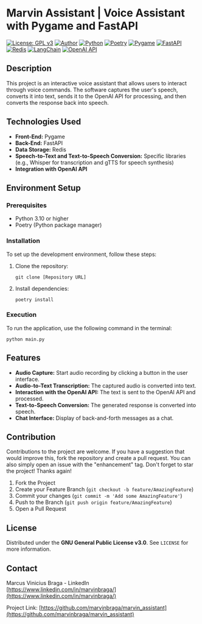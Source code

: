 # Marvin Assistant | Voice Assistant with Pygame and FastAPI
[![License: GPL v3](https://img.shields.io/badge/License-GPLv3-blue.svg)](https://www.gnu.org/licenses/gpl-3.0)
[![Author](https://img.shields.io/badge/author-Marcus%20Vinicius%20Braga-blue.svg)](https://www.linkedin.com/in/marvinbraga/)
[![Python](https://img.shields.io/badge/Python-3.10-blue.svg)](https://www.python.org/downloads/release/python-3100/)
[![Poetry](https://img.shields.io/badge/Poetry-1.1.6-blue.svg)](https://python-poetry.org/)
[![Pygame](https://img.shields.io/badge/Pygame-2.0.1-orange.svg)](https://www.pygame.org/news)
[![FastAPI](https://img.shields.io/badge/FastAPI-0.65.2-green.svg)](https://fastapi.tiangolo.com/)
[![Redis](https://img.shields.io/badge/Redis-6.2.5-red.svg)](https://redis.io/)
[![LangChain](https://img.shields.io/badge/LangChain%20Framework-latest-blue.svg)](https://github.com/langchain-ai/langchain)
[![OpenAI API](https://img.shields.io/badge/OpenAI%20API-0.28.1-orange.svg)](https://beta.openai.com/)

## Description

This project is an interactive voice assistant that allows users to interact through voice commands. The software captures the user's speech, converts it into text, sends it to the OpenAI API for processing, and then converts the response back into speech.

## Technologies Used

- **Front-End:** Pygame
- **Back-End:** FastAPI
- **Data Storage:** Redis
- **Speech-to-Text and Text-to-Speech Conversion:** Specific libraries (e.g., Whisper for transcription and gTTS for speech synthesis)
- **Integration with OpenAI API**

## Environment Setup

### Prerequisites

- Python 3.10 or higher
- Poetry (Python package manager)

### Installation

To set up the development environment, follow these steps:

1. Clone the repository:
   ```
   git clone [Repository URL]
   ```
2. Install dependencies:
   ```
   poetry install
   ```

### Execution

To run the application, use the following command in the terminal:

```
python main.py
```

## Features

- **Audio Capture:** Start audio recording by clicking a button in the user interface.
- **Audio-to-Text Transcription:** The captured audio is converted into text.
- **Interaction with the OpenAI API:** The text is sent to the OpenAI API and processed.
- **Text-to-Speech Conversion:** The generated response is converted into speech.
- **Chat Interface:** Display of back-and-forth messages as a chat.

## Contribution

Contributions to the project are welcome. If you have a suggestion that would improve this, fork the repository and create a pull request. You can also simply open an issue with the "enhancement" tag. Don't forget to star the project! Thanks again!

1. Fork the Project
2. Create your Feature Branch (`git checkout -b feature/AmazingFeature`)
3. Commit your changes (`git commit -m 'Add some AmazingFeature'`)
4. Push to the Branch (`git push origin feature/AmazingFeature`)
5. Open a Pull Request

## License

Distributed under the **GNU General Public License v3.0**. See `LICENSE` for more information.

## Contact

Marcus Vinicius Braga - LinkedIn [https://www.linkedin.com/in/marvinbraga/](https://www.linkedin.com/in/marvinbraga/)

Project Link: [https://github.com/marvinbraga/marvin_assistant](https://github.com/marvinbraga/marvin_assistant)
